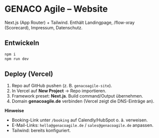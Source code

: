 # GENACO Agile – Website

Next.js (App Router) + Tailwind. Enthält Landingpage, /flow-xray (Scorecard), Impressum, Datenschutz.

## Entwickeln
```bash
npm i
npm run dev
```

## Deploy (Vercel)
1. Repo auf GitHub pushen (z. B. `genacoagile-site`).
2. In Vercel auf **New Project** → Repo importieren.
3. Framework preset: **Next.js**. Build command/Output übernehmen.
4. Domain **genacoagile.de** verbinden (Vercel zeigt die DNS-Einträge an).

**Hinweise**
- Booking-Link unter `/booking` auf Calendly/HubSpot o. ä. verweisen.
- E-Mail-Links: `hello@genacoagile.de` / `sales@genacoagile.de` anpassen.
- Tailwind: bereits konfiguriert.
